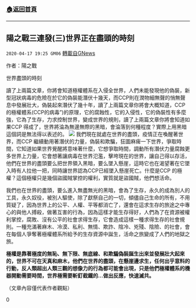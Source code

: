 ###  [:house:返回首頁](https://github.com/ourhimalayas/txt)
---

## 陽之戰三連發(三)世界正在盡頭的時刻
`2020-04-17 19:25 GM06` [轉載自GNews](https://gnews.org/zh-hant/176722/)

作者：陽之戰

世界盡頭的時刻

讀了上兩篇文章，你將會知道極權體系在入侵全世界，人們未能發現他的偽裝，新型冠狀病毒的危險在於它的偽裝能潛伏十幾天，而CCP則在潤物細無聲的悄無聲息中發展壯大，偽裝起來潛伏了幾十年，讀了上兩篇文章你將會大概知道，CCP的極權體系(CCP的病毒”)的原理，它的腐蝕性，它的入侵性，它的偽裝性有多麼強，它為了生存，力求控制世界，變成世界的規則，讀了上兩篇文章你將會知道如果CCP 得成了，世界將淪為無邊無際的黑暗，會淪落到何種程度？實際上用黑暗這個詞是無法得以表述的。
![](https://s3.amazonaws.com/gnews-media-offload/wp-content/uploads/2020/04/17192142/222-2.jpg)
我們現在就處在世界的盡頭，疫情正在喚醒著世界，而CCP 繼續動用著潛伏的力量，偽裝和欺騙，狂圖麻痺一下世界，爭取時間，它知道如果世界覺醒將意味著什麼，它想爭取時間，調動所有潛伏力量腐蝕更多世界上力量，它會想著讓病毒在世界氾濫，擊垮現在的世界，讓自己得以存活，他們在世界的盡頭要么把世界領入黑暗，要么墜入懸崖，這時它也在渴望著在它墜入時有人拉他一把，同時讓世界認為CCP已經墜入懸崖死亡。什麼是CCP 的極權？這個極權只是幾個盜國賊掌控的權利，實質就是盜國賊，他們想活命。

我們也在世界的盡頭，要么進入無盡無光的黑暗，會為了生存，永久的成為別人的工具，永久奴役，被別人驅使，除了獻祭自己的一切，傾儘自己生命的所有，不用質疑了，因為世界上的公平、人權、平等都消亡了，還會在這求生存的旅途之中專心的與他人搏殺，做著互害的行為，因為這樣才能生存得好，人們為了在資源被權利掌控，腐敗、沒有公平的社會求得生存，它會造成這樣一種求得生存的社會規則。一種充滿著麻木、冷漠、私利、無情、欺詐、陰冷、兇殘、陰險、的社會，會在每個人爭奪著極權體系所給予的生存資源中誕生，活命之旅變成了人們的地獄之旅。

**極權是靠著極度的無恥、無下限、無底線、和欺騙偽裝誕生出來並發展壯大起來的，世界不可在天真和麻木，他們在世界的盡頭，在懸崖邊求生，任何出乎意料的行動，反人類超出人類三觀的想像力的行為都可能會出現，只是他們極權體系的機器開動需要時間，世界極需要斬釘截鐵的…做出反應，快速滅共。**

（文章內容僅代表作者觀點）

0
